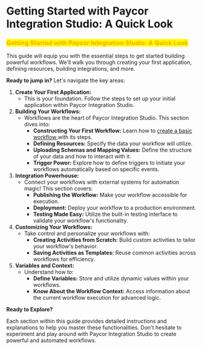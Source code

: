 # Getting Started with Paycor Integration Studio: A Quick Look

### <mark style="color:orange;">Getting Started with Paycor Integration Studio: A Quick Look</mark>

This guide will equip you with the essential steps to get started building powerful workflows. We'll walk you through creating your first application, defining resources, building integrations, and more.

**Ready to jump in?** Let's navigate the key areas:

1. **Create Your First Application:**
   * This is your foundation. Follow the steps to set up your initial application within Paycor Integration Studio.
2. **Building Your Workflows:**
   * Workflows are the heart of Paycor Integration Studio. This section dives into:
     * **Constructing Your First Workflow:** Learn how to [create a basic workflow ](how-to-build-workflows/)with its steps.
     * **Defining Resources:** Specify the data your workflow will utilize.
     * **Uploading Schemas and Mapping Values:** Define the structure of your data and how to interact with it.
     * **Trigger Power:** Explore how to define triggers to initiate your workflows automatically based on specific events.
3. **Integration Powerhouse:**
   * Connect your workflows with external systems for automation magic! This section covers:
     * **Publishing the Workflow:** Make your workflow accessible for execution.
     * **Deployment:** Deploy your workflow to a production environment.
     * **Testing Made Easy:** Utilize the built-in testing interface to validate your workflow's functionality.
4. **Customizing Your Workflows:**
   * Take control and personalize your workflows with:
     * **Creating Activities from Scratch:** Build custom activities to tailor your workflow's behavior.
     * **Saving Activities as Templates:** Reuse common activities across workflows for efficiency.
5. **Variables and Context:**
   * Understand how to:
     * **Define Variables:** Store and utilize dynamic values within your workflows.
     * **Know About the Workflow Context:** Access information about the current workflow execution for advanced logic.

**Ready to Explore?**

Each section within this guide provides detailed instructions and explanations to help you master these functionalities. Don't hesitate to experiment and play around with Paycor Integration Studio to create powerful and automated workflows.
